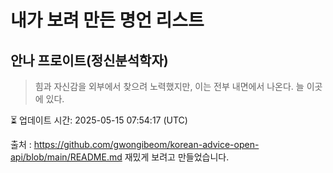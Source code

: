 # 내가 보려 만든 명언 리스트

##  안나 프로이트(정신분석학자)
> 힘과 자신감을 외부에서 찾으려 노력했지만, 이는 전부 내면에서 나온다. 늘 이곳에 있다.


⏳ 업데이트 시간: 2025-05-15 07:54:17 (UTC)

출처 : https://github.com/gwongibeom/korean-advice-open-api/blob/main/README.md
재밌게 보려고 만들었습니다.
